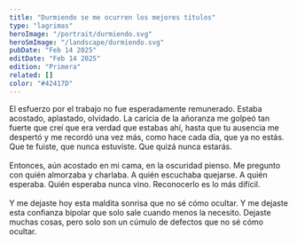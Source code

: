 ```yaml
---
title: "Durmiendo se me ocurren los mejores títulos"
type: "lagrimas"
heroImage: "/portrait/durmiendo.svg"
heroSmImage: "/landscape/durmiendo.svg"
pubDate: "Feb 14 2025"
editDate: "Feb 14 2025"
edition: "Primera"
related: []
color: "#42417D"
---
```


El esfuerzo por el trabajo no fue esperadamente remunerado. Estaba acostado, aplastado, olvidado. La caricia de la añoranza me golpeó tan fuerte que creí que era verdad que estabas ahí, hasta que tu ausencia me despertó y me recordó una vez más, como hace cada día, que ya no estás. Que te fuiste, que nunca estuviste. Que quizá nunca estarás.
<br><br>
Entonces, aún acostado en mi cama, en la oscuridad pienso. Me pregunto con quién almorzaba y charlaba. A quién escuchaba quejarse. A quién esperaba. Quién esperaba nunca vino. Reconocerlo es lo más difícil.
<br><br>
Y me dejaste hoy esta maldita sonrisa que no sé cómo ocultar. Y me dejaste esta confianza bipolar que solo sale cuando menos la necesito. Dejaste muchas cosas, pero solo son un cúmulo de defectos que no sé cómo ocultar.
